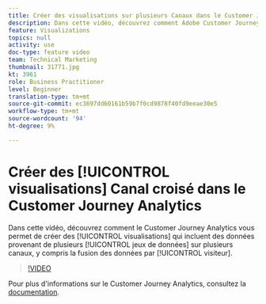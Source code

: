 ```yaml
---
title: Créer des visualisations sur plusieurs Canaux dans le Customer Journey Analytics
description: Dans cette vidéo, découvrez comment Adobe Customer Journey Analytics vous permet de créer des visualisations qui incluent des données de plusieurs jeux de données sur plusieurs canaux, y compris la fusion des données par visiteur.
feature: Visualizations
topics: null
activity: use
doc-type: feature video
team: Technical Marketing
thumbnail: 31771.jpg
kt: 3961
role: Business Practitioner
level: Beginner
translation-type: tm+mt
source-git-commit: ec3697dd60161b59b7f0cd9878f40fd9eeae30e5
workflow-type: tm+mt
source-wordcount: '94'
ht-degree: 9%

---
```



# Créer des [!UICONTROL visualisations] Canal croisé dans le Customer Journey Analytics

Dans cette vidéo, découvrez comment le Customer Journey Analytics vous permet de créer des [!UICONTROL visualisations] qui incluent des données provenant de plusieurs [!UICONTROL jeux de données] sur plusieurs canaux, y compris la fusion des données par [!UICONTROL visiteur].

>[!VIDEO](https://video.tv.adobe.com/v/31771/?quality=12)

Pour plus d&#39;informations sur le Customer Journey Analytics, consultez la [documentation](https://docs.adobe.com/content/help/fr-FR/analytics-platform/using/cja-landing.html).
